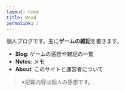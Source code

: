 ```yaml
---
layout: home
title: Head
permalink: /
---
```


個人ブログです。主に**ゲームの雑記**を書きます。  

- **Blog**: ゲームの感想や雑記の一覧  
- **Notes**: メモ 
- **About**: このサイトと運営者について

> ※記載内容は個人の感想です。
